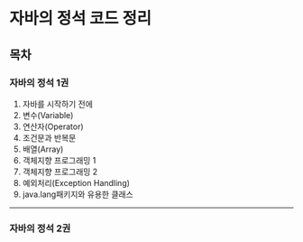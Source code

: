 # 자바의 정석 코드 정리
## 목차
### 자바의 정석 1권

1. 자바를 시작하기 전에
2. 변수(Variable)
3. 연산자(Operator)
4. 조건문과 반복문
5. 배열(Array)
6. 객체지향 프로그래밍 1
7. 객체지향 프로그래밍 2
8. 예외처리(Exception Handling)
9. java.lang패키지와 유용한 클래스
---
### 자바의 정석 2권
